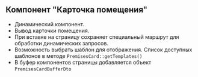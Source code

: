 ## Компонент "Карточка помещения"

* Динамический компонент.
* Вывод карточки помещения.
* При вставке на страницу сохраняет специальный маршрут для обработки динамических запросов.
* Возможность выбрать шаблон для отображения. Список доступных шаблонов в методе `PremisesCard::getTemplates()`
* В буфер компонентов страницы добавляется объект `PremisesCardBufferDto`
